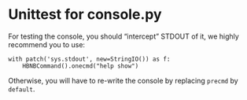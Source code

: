 # Unittest for console.py

For testing the console, you should “intercept” STDOUT of it, we highly recommend you to use:
```
with patch('sys.stdout', new=StringIO()) as f:
    HBNBCommand().onecmd("help show")
```
Otherwise, you will have to re-write the console by replacing `precmd` by `default`.
